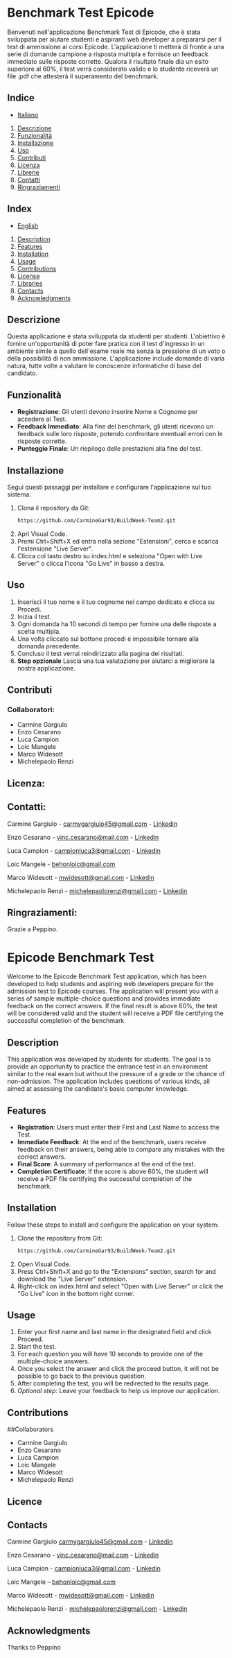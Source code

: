 # Benchmark Test Epicode

Benvenuti nell'applicazione Benchmark Test di Epicode, che è stata sviluppata per aiutare studenti e aspiranti web developer a prepararsi per il test di ammissione ai corsi Epicode. L'applicazione ti metterà di fronte a una serie di domande campione a risposta multipla e fornisce un feedback immediato sulle risposte corrette. Qualora il risultato finale dia un esito superiore al 60%, il test verrà considerato valido e lo studente riceverà un file .pdf che attesterà il superamento del benchmark.

## Indice

- [Italiano](#italiano) 

1. [Descrizione](#descrizione)
2. [Funzionalità](#funzionalità)
3. [Installazione](#installazione)
4. [Uso](#uso)
5. [Contributi](#contributi)
6. [Licenza](#licenza)
7. [Librerie](#librerie)
8. [Contatti](#contatti)
9. [Ringraziamenti](#ringraziamenti)

## Index

- [English](#english)

1. [Description](#description)
2. [Features](#features)
3. [Installation](#installation)
4. [Usage](#usage)
5. [Contributions](#contributions)
6. [License](#license)
7. [Libraries](#libraries)
8. [Contacts](#contacts)
9. [Acknowledgments](#acknowledgments)

## Descrizione

Questa applicazione è stata sviluppata da studenti per studenti. L'obiettivo è fornire un'opportunità di poter fare pratica con il test d'ingresso in un ambiente simile a quello dell'esame reale ma senza la pressione di un  voto o della possibilità di non ammissione. L'applicazione include domande di varia natura, tutte volte a valutare le conoscenze informatiche di base del candidato.

## Funzionalità

- **Registrazione**: Gli utenti devono inserire Nome e Cognome per accedere al Test.
- **Feedback Immediato**: Alla fine del benchmark, gli utenti ricevono un feedback sulle loro risposte, potendo confrontare eventuali errori con le risposte corrette.
- **Punteggio Finale**: Un riepilogo delle prestazioni alla fine del test.

## Installazione

Segui questi passaggi per installare e configurare l'applicazione sul tuo sistema:

1. Clona il repository da Git:
   ```bash
   https://github.com/CarmineGar93/BuildWeek-Team2.git
2. Apri Visual Code.
3. Premi Ctrl+Shift+X ed entra nella sezione "Estensioni", cerca e scarica l'estensione "Live Server".
4. Clicca col tasto destro su index.html e seleziona "Open with Live Server" o clicca l'icona "Go Live" in basso a destra. 

## Uso

1. Inserisci il tuo nome e il tuo cognome nel campo dedicato e clicca su Procedi.
2. Inizia il test.
3. Ogni domanda ha 10 secondi di tempo per fornire una delle risposte a scelta multipla.
4. Una volta cliccato sul bottone procedi è impossibile tornare alla domanda precedente.
5. Concluso il test verrai reindirizzato alla pagina dei risultati.
6. **Step opzionale** Lascia una tua valutazione per aiutarci a migliorare la nostra applicazione. 

## Contributi

### Collaboratori: 

- Carmine Gargiulo
- Enzo Cesarano
- Luca Campion
- Loic Mangele
- Marco Widesott
- Michelepaolo Renzi  

## Licenza:

## Contatti:

Carmine Gargiulo - [carmygargiulo45@gmail.com](mailto:carmygargiulo45@gmail.com) - [Linkedin](https://www.linkedin.com/in/carmine-gargiulo-2941b318a/)

Enzo Cesarano - [vinc.cesarano@mail.com](mailto:vinc.cesarano@gmail.com) - [Linkedin](https://www.linkedin.com/in/vincenzo-cesarano-6b2602252/)

Luca Campion - [campionluca3@gmail.com](mailto:campionluca3@gmail.com) - [Linkedin](https://www.linkedin.com/in/luca-campion-25a2311b0/)

Loic Mangele - [behonloic@gmail.com](mailto:behonloic@gmail.com) 

Marco Widesott - [mwidesott@gmail.com](mailto:mwidesott@gmail.com) - [Linkedin](https://www.linkedin.com/in/marco-widesott-6187291b8/)

Michelepaolo Renzi - [michelepaolorenzi@gmail.com](mailto:michelepaolorenzi@gmail.com) - [Linkedin](https://www.linkedin.com/in/michele-renzi/)

## Ringraziamenti:

Grazie a Peppino.

# Epicode Benchmark Test

Welcome to the Epicode Benchmark Test application, which has been developed to help students and aspiring web developers prepare for the admission test to Epicode courses. The application will present you with a series of sample multiple-choice questions and provides immediate feedback on the correct answers. If the final result is above 60%, the test will be considered valid and the student will receive a PDF file certifying the successful completion of the benchmark.


## Description

This application was developed by students for students. The goal is to provide an opportunity to practice the entrance test in an environment similar to the real exam but without the pressure of a grade or the chance of non-admission. The application includes questions of various kinds, all aimed at assessing the candidate's basic computer knowledge.

## Features

- **Registration**: Users must enter their First and Last Name to access the Test.
- **Immediate Feedback**: At the end of the benchmark, users receive feedback on their answers, being able to compare any mistakes with the correct answers.
- **Final Score**: A summary of performance at the end of the test.
- **Completion Certificate**: If the score is above 60%, the student will receive a PDF file certifying the successful completion of the benchmark. 

## Installation

Follow these steps to install and configure the application on your system:

1. Clone the repository from Git:
   ```bash
   https://github.com/CarmineGar93/BuildWeek-Team2.git
2. Open Visual Code.
3. Press Ctrl+Shift+X and go to the "Extensions" section, search for and download the "Live Server" extension.
4. Right-click on index.html and select "Open with Live Server" or click the "Go Live" icon in the bottom right corner.


## Usage

1. Enter your first name and last name in the designated field and click Proceed.
2. Start the test.
3. For each question you will have 10 seconds to provide one of the multiple-choice answers.
4. Once you select the answer and click the proceed button, it will not be possible to go back to the previous question.
5. After completing the test, you will be redirected to the results page.
6. *Optional step*: Leave your feedback to help us improve our application.

## Contributions

##Collaborators

- Carmine Gargiulo
- Enzo Cesarano
- Luca Campion
- Loic Mangele
- Marco Widesott
- Michelepaolo Renzi 


## Licence


## Contacts

Carmine Gargiulo [carmygargiulo45@gmail.com](mailto:carmygargiulo45@gmail.com) - [Linkedin](https://www.linkedin.com/in/vincenzo-cesarano-6b2602252/)

Enzo Cesarano - [vinc.cesarano@mail.com](mailto:vinc.cesarano@gmail.com) - [Linkedin](https://www.linkedin.com/in/vincenzo-cesarano-6b2602252/)

Luca Campion - [campionluca3@gmail.com](mailto:campionluca3@gmail.com) - [Linkedin](https://www.linkedin.com/in/luca-campion-25a2311b0/)

Loic Mangele – [behonloic@gmail.com](mailto:behonloic@gmail.com) 

Marco Widesott - [mwidesott@gmail.com](mailto:mwidesott@gmail.com) - [Linkedin](https://www.linkedin.com/in/marco-widesott-6187291b8/)

Michelepaolo Renzi - [michelepaolorenzi@gmail.com](mailto:michelepaolorenzi@gmail.com) - [Linkedin](https://www.linkedin.com/in/michele-renzi/)


## Acknowledgments

Thanks to Peppino

